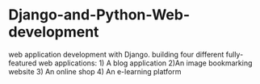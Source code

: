 # Django-and-Python-Web-development
web application development with Django.  building four different fully-featured web applications: 1) A blog application  2)An image bookmarking website 3) An online shop 4) An e-learning platform 
